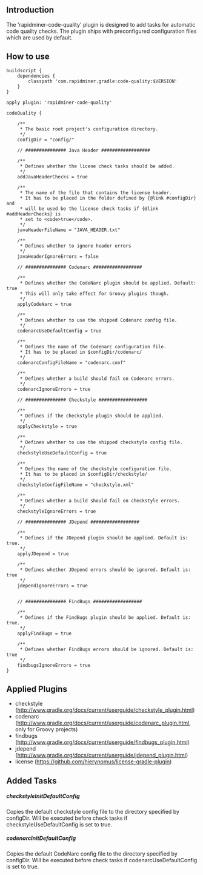## Introduction
The 'rapidminer-code-quality' plugin is designed to add tasks for automatic code quality checks. 
The plugin ships with preconfigured configuration files which are used by default.

## How to use
	buildscript { 
		dependencies { 
			classpath 'com.rapidminer.gradle:code-quality:$VERSION'
		} 
	}
	 
	apply plugin: 'rapidminer-code-quality'
	 
	codeQuality {
	 
		/**
		 * The basic root project's configuration directory.
		 */
		configDir = "config/"

		// ############### Java Header ##################
		
		/**
		 * Defines whether the licene check tasks should be added.
		 */
		addJavaHeaderChecks = true

		/**
		 * The name of the file that contains the license header. 
		 * It has to be placed in the folder defined by {@link #configDir} and 
		 * will be used be the license check tasks if {@link #addHeaderChecks} is 
		 * set to <code>true</code>.
		 */
		javaHeaderFileName = "JAVA_HEADER.txt"
		
		/**
		 * Defines whether to ignore header errors
		 */
		javaHeaderIgnoreErrors = false

		// ############### Codenarc ##################

		/**
		 * Defines whether the CodeNarc plugin should be applied. Default: true 
		 * This will only take effect for Groovy plugins though.
		 */
		applyCodeNarc = true
		
		/**
		 * Defines whether to use the shipped Codenarc config file.
		 */
		codenarcUseDefaultConfig = true

		/**
		 * Defines the name of the Codenarc configuration file.
		 * It has to be placed in $configDir/codenarc/
		 */
		codenarcConfigFileName = "codenarc.conf"

		/**
		 * Defines whether a build should fail on Codenarc errors.
		 */
		codenarcIgnoreErrors = true

		// ############### Checkstyle ##################
		
		/**
		 * Defines if the checkstyle plugin should be applied.
		 */
		applyCheckstyle = true
		
		/**
		 * Defines whether to use the shipped checkstyle config file.
		 */
		checkstyleUseDefaultConfig = true

		/**
		 * Defines the name of the checkstyle configuration file.
		 * It has to be placed in $configDir/checkstyle/
		 */
		checkstyleConfigFileName = "checkstyle.xml"

		/**
		 * Defines whether a build should fail on checkstyle errors.
		 */
		checkstyleIgnoreErrors = true
		
		// ############### JDepend ##################

		/**
		 * Defines if the JDepend plugin should be applied. Default is: true.
		 */
		applyJDepend = true
		
		/**
		 * Defines whether JDepend errors should be ignored. Default is: true
		 */
		jdependIgnoreErrors = true

		
		// ############### FindBugs ##################
		
		/**
		 * Defines if the FindBugs plugin should be applied. Default is: true.
		 */
		applyFindBugs = true
		
		/**
		 * Defines whether FindBugs errors should be ignored. Default is: true
		 */
		findbugsIgnoreErrors = true
	}
	
## Applied Plugins
- checkstyle (http://www.gradle.org/docs/current/userguide/checkstyle_plugin.html)
- codenarc (http://www.gradle.org/docs/current/userguide/codenarc_plugin.html, only for Groovy projects)
- findbugs (http://www.gradle.org/docs/current/userguide/findbugs_plugin.html)
- jdepend (http://www.gradle.org/docs/current/userguide/jdepend_plugin.html)
- license (https://github.com/hierynomus/license-gradle-plugin)

## Added Tasks
##### checkstyleInitDefaultConfig
Copies the default checkstyle config file to the directory specified by configDir. Will be executed before check tasks if checkstyleUseDefaultConfig is set to true.

##### codenarcInitDefaultConfig
Copies the default CodeNarc config file to the directory specified by configDir. Will be executed before check tasks if codenarcUseDefaultConfig is set to true.